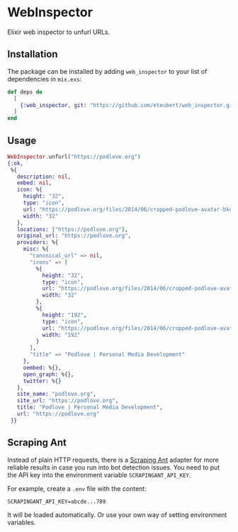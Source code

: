 # WebInspector

Elixir web inspector to unfurl URLs.

## Installation

The package can be installed by adding `web_inspector` to your list of dependencies in `mix.exs`:

```elixir
def deps do
  [
    {:web_inspector, git: "https://github.com/eteubert/web_inspector.git"}
  ]
end
```

## Usage

```elixir
WebInspector.unfurl("https://podlove.org")
{:ok,
 %{
   description: nil,
   embed: nil,
   icon: %{
     height: "32",
     type: "icon",
     url: "https://podlove.org/files/2014/06/cropped-podlove-avatar-bkd-1024-32x32.png",
     width: "32"
   },
   locations: ["https://podlove.org"],
   original_url: "https://podlove.org",
   providers: %{
     misc: %{
       "canonical_url" => nil,
       "icons" => [
         %{
           height: "32",
           type: "icon",
           url: "https://podlove.org/files/2014/06/cropped-podlove-avatar-bkd-1024-32x32.png",
           width: "32"
         },
         %{
           height: "192",
           type: "icon",
           url: "https://podlove.org/files/2014/06/cropped-podlove-avatar-bkd-1024-192x192.png",
           width: "192"
         }
       ],
       "title" => "Podlove | Personal Media Development"
     },
     oembed: %{},
     open_graph: %{},
     twitter: %{}
   },
   site_name: "podlove.org",
   site_url: "https://podlove.org",
   title: "Podlove | Personal Media Development",
   url: "https://podlove.org"
 }}
```

## Scraping Ant

Instead of plain HTTP requests, there is a [Scraping Ant](https://scrapingant.com/) adapter for more reliable results in case you run into bot detection issues. You need to put the API key into the environment variable `SCRAPINGANT_API_KEY`.

For example, create a `.env` file with the content:

```
SCRAPINGANT_API_KEY=abcde...789
```

It will be loaded automatically. Or use your own way of setting environment variables.
